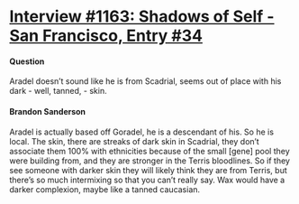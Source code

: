 # [Interview #1163: Shadows of Self - San Francisco, Entry #34](https://www.theoryland.com/intvmain.php?i=1163#34)

#### Question

Aradel doesn’t sound like he is from Scadrial, seems out of place with his dark - well, tanned, - skin.

#### Brandon Sanderson

Aradel is actually based off Goradel, he is a descendant of his. So he is local. The skin, there are streaks of dark skin in Scadrial, they don’t associate them 100% with ethnicities because of the small [gene] pool they were building from, and they are stronger in the Terris bloodlines. So if they see someone with darker skin they will likely think they are from Terris, but there’s so much intermixing so that you can’t really say. Wax would have a darker complexion, maybe like a tanned caucasian.

